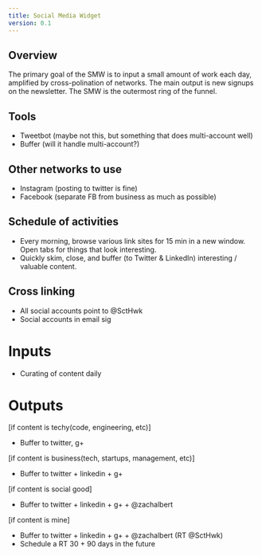 ```yaml
---
title: Social Media Widget
version: 0.1
---
```


## Overview

The primary goal of the SMW is to input a small amount of work each day, amplified
by cross-polination of networks. The main output is new signups on the newsletter.
The SMW is the outermost ring of the funnel.

## Tools

* Tweetbot (maybe not this, but something that does multi-account well)
* Buffer (will it handle multi-account?)

## Other networks to use

* Instagram (posting to twitter is fine)
* Facebook (separate FB from business as much as possible)

## Schedule of activities

* Every morning, browse various link sites for 15 min in a new window. Open tabs
for things that look interesting.
* Quickly skim, close, and buffer (to Twitter & LinkedIn) interesting / valuable content.

## Cross linking

* All social accounts point to @SctHwk
* Social accounts in email sig

# Inputs

* Curating of content daily

# Outputs

[if content is techy(code, engineering, etc)]

* Buffer to twitter, g+

[if content is business(tech, startups, management, etc)]

* Buffer to twitter + linkedin + g+

[if content is social good]

* Buffer to twitter + linkedin + g+ + @zachalbert

[if content is mine]

* Buffer to twitter + linkedin + g+ + @zachalbert (RT @SctHwk)
* Schedule a RT 30 + 90 days in the future
